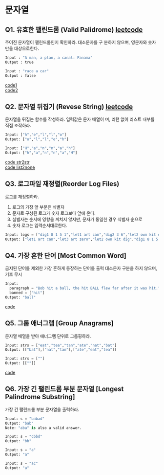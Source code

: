 # 문자열

## Q1. 유효한 팰린드롬 (Valid Palidrome) [leetcode](https://leetcode.com/problems/valid-palindrome/)
주어진 문자열이 팰린드롬인지 확인하라. 대소문자를 구
분하지 않으며, 영문자와 숫자만을 대상으로한다.

 ``` python
Input : "A man, a plan, a canal: Panama"
Output : true

Input : "race a car"
Output : false
```
[code1](https://github.com/minjung-s/Algorithm/blob/master/1.%EB%AC%B8%EC%9E%90%EC%97%B4/Q1_validPalindrome.py) \
[code2](https://github.com/minjung-s/Algorithm/blob/master/1.%EB%AC%B8%EC%9E%90%EC%97%B4/Q1_validPalindrome2.py)


## Q2. 문자열 뒤집기 (Revese String) [leetcode](https://leetcode.com/problems/reverse-string/)
문자열을 뒤집는 함수를 작성하라. 입력값은 문자 배열이
며, 리턴 없이 리스트 내부를 직접 조작하라.

```python
Input: ["h","e","l","l","o"]
Output: ["o","l","l","e","h"]

Input: ["H","a","n","n","a","h"]
Output: ["h","a","n","n","a","H"]
```
[code str2str](https://github.com/minjung-s/Algorithm/blob/master/1.%EB%AC%B8%EC%9E%90%EC%97%B4/Q2_reverseString.py) \
[code list2none](https://github.com/minjung-s/Algorithm/blob/master/1.%EB%AC%B8%EC%9E%90%EC%97%B4/Q2_reverseString_List2None.py)


## Q3. 로그파일 재정렬(Reorder Log Files)
로그를 재정렬하라.
1. 로그의 가장 앞 부분은 식별자
2. 문자로 구성된 로그가 숫자 로그보다 앞에 온다.
3. 실별자는 순서에 영향을 끼치지 않지만, 문자가 동일한 경우 식별자 순으로
4. 숫자 로그는 입력순서대로한다.
```python
Input: logs = ["dig1 8 1 5 1","let1 art can","dig2 3 6","let2 own kit dig","let3 art zero"]
Output: ["let1 art can","let3 art zero","let2 own kit dig","dig1 8 1 5 1","dig2 3 6"]
```


## Q4. 가장 흔한 단어 [Most Common Word]
금지된 단어를 제외한 가장 흔하게 등장하는 단어를 출력
대소문자 구분을 하지 않으며, 기호 무시

```python
Input:
  paragraph = "Bob hit a ball, the hit BALL flew far after it was hit."
  banned = ["hit"]
Output: "ball"
```
[code](https://github.com/minjung-s/Algorithm/blob/master/1.%EB%AC%B8%EC%9E%90%EC%97%B4/Q4_mostCommonWord.py)


## Q5. 그룹 애너그램 [Group Anagrams]
문자열 배열을 받아 애너그램 단위로 그룹핑하라.
```python
Input: strs = ["eat","tea","tan","ate","nat","bat"]
Output: [["bat"],["nat","tan"],["ate","eat","tea"]]

Input: strs = [""]
Output: [[""]]
```
[code](https://github.com/minjung-s/Algorithm/blob/master/1.%EB%AC%B8%EC%9E%90%EC%97%B4/Q5_groupAnagrame.py)


## Q6. 가장 긴 팰린드롬 부분 문자열 [Longest Palindrome Substring]
가장 긴 팰린드롬 부분 문자열을 출력하라.
```python
Input: s = "babad"
Output: "bab"
Note: "aba" is also a valid answer.

Input: s = "cbbd"
Output: "bb"

Input: s = "a"
Output: "a"

Input: s = "ac"
Output: "a"
```
